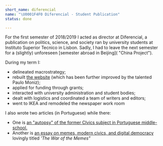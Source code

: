 ```yaml
---
short_name: diferencial
name: "\U0001F4F0 Diferencial - Student Publication"
status: done

---
```

For the first semester of 2018/2019 I acted as director at Diferencial, a publication on politics, science, and society ran by university students at Instituto Superior Tecnico in Lisbon. Sadly, I had to leave the next semester for a (slightly) unforeseen [semester abroad in Beijing]( "China Project").



During my term I:

* delineated macrostrategy;
* rebuilt [the website](https://diferencial.tecnico.ulisboa.pt) (which has been further improved by the talented Paulo Moniz);
* applied for funding through grants;
* interacted with university administration and student bodies;
* dealt with logistics and coordinated a team of writers and editors;
* went to IKEA and remodeled the newspaper work room



I also wrote two articles (in Portuguese) while there:

* One is [an "autopsy" of the former CIvics subject in Portuguese middle-school.](https://diferencial.tecnico.ulisboa.pt/edicao/o-papel-do-ensino-na-formacao-civica/uma-autopsia-a-formacao-civica/)
* Another is [an essay on memes, modern civics, and digital democracy](https://diferencial.tecnico.ulisboa.pt/edicao/a-ue-nao-esta-online/a-guerra-dos-memes/) lovingly titled _'The War of the Memes"_